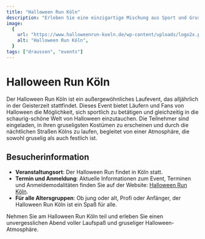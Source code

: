 ```yaml
---
title: "Halloween Run Köln"
description: "Erleben Sie eine einzigartige Mischung aus Sport und Gruselspaß beim Halloween Run in Köln, einem Laufevent, das sportliche Herausforderung mit einer schaurig-schönen Atmosphäre kombiniert"
image:
  {
    url: "https://www.halloweenrun-koeln.de/wp-content/uploads/logo2x.png",
    alt: "Halloween Run Köln",
  }
tags: ["draussen", "events"]
---
```


# Halloween Run Köln

Der Halloween Run Köln ist ein außergewöhnliches Laufevent, das alljährlich in der Geisterzeit stattfindet. Dieses Event bietet Läufern und Fans von Halloween die Möglichkeit, sich sportlich zu betätigen und gleichzeitig in die schaurig-schöne Welt von Halloween einzutauchen. Die Teilnehmer sind eingeladen, in ihren gruseligsten Kostümen zu erscheinen und durch die nächtlichen Straßen Kölns zu laufen, begleitet von einer Atmosphäre, die sowohl gruselig als auch festlich ist.

## Besucherinformation

- **Veranstaltungsort**: Der Halloween Run findet in Köln statt.
- **Termin und Anmeldung**: Aktuelle Informationen zum Event, Terminen und Anmeldemodalitäten finden Sie auf der Website: [Halloween Run Köln](https://www.halloweenrun-koeln.de).
- **Für alle Altersgruppen**: Ob jung oder alt, Profi oder Anfänger, der Halloween Run Köln ist ein Spaß für alle.

Nehmen Sie am Halloween Run Köln teil und erleben Sie einen unvergesslichen Abend voller Laufspaß und gruseliger Halloween-Atmosphäre.

